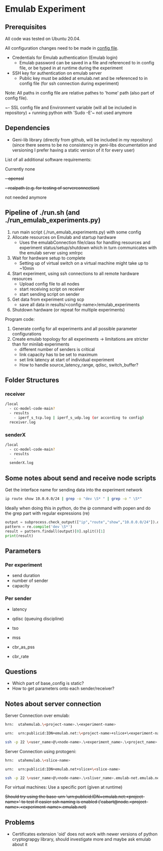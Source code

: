 # Emulab Experiment

## Prerequisites

All code was tested on Ubuntu 20.04.

All configuration changes need to be made in [config file](../emulab_experiments/emulab_config.yaml).

- Credentials for Emulab authentication (Emulab login)
  - Emulab password can be saved in a file and referenced to in config file, or be typed in at runtime during the experiment
- SSH key for authentication on emulab server
  - Public key must be added at emulab.net and be referenced to in config file (for ssh connection during experiment)

Note: All paths in config file are relative pathes to 'home' path (also part of config file).

~- SSL config file and Environment variable (will all be included in repository) + running python with 'Sudo -E'~ not used anymore

## Dependencies

- Geni-lib library (directly from github, will be included in my repository) (since there seems to be no consistency in geni-libs documentation and versioning I prefer having a static version of it for every user)

List of all additional software requirements:

Currently none

~~- openssl~~

~~- realpath (e.g. for testing of serverconnection)~~

not needed anymore

## Pipeline of ./run.sh (and ./run_emulab_experiments.py)

1. run main script (./run_emulab_experiments.py) with some config
2. Allocate resources on Emulab and startup hardware
    - Uses the emulabConnection file/class for handling resources and experiment status/setup/shutdown which in turn communicates with the emulab server using xmlrpc
3. Wait for hardware setup to complete
    - Setting up of virtual switch on a virtual machine might take up to ~10min
4. Start experiment, using ssh connections to all remote hardware resources
    - Upload config file to all nodes
    - start receiving script on receiver
    - start sending script on sender
5. Get data from experiment using scp
    - save all data in results/\<config-name\>/emulab_experiments
6. Shutdown hardware (or repeat for multiple experiments)

Program code:

1. Generate config for all experiments and all possible parameter configurations
2. Create emulab topology for all experiments -> limitations are stricter than for minilab experiments
    - different number of senders is critical
    - link capacity has to be set to maximum
    - set link latency at start of individual experiment
    - How to handle source_latency_range, qdisc, switch_buffer?

## Folder Structures

### receiver

~~~bash
/local
  - cc-model-code-main?
  - results
    - iperf_s_tcp.log | iperf_s_udp.log (or according to config)
  receiver.log
~~~

### senderX

~~~bash
/local
  - cc-model-code-main?
  - results
    - 
  senderX.log
~~~

## Some notes about send and receive node scripts

Get the interface name for sending data into the experiment network

~~~bash
ip route show 10.0.0.0/24 | grep -o "dev \S* " | grep -o " \S*"
~~~

Ideally when doing this in python, do the _ip_ command with popen and do the grep part with regular expressions (re)

~~~python
output = subprocess.check_output(["ip","route","show","10.0.0.0/24"]).decode("utf-8")
pattern = re.compile('dev \S*')
result = pattern.findall(output)[0].split()[1]
print(result)
~~~

## Parameters

### Per experiment

- send duration
- number of sender
- capacity

### Per sender

- latency
- qdisc (queuing discipline)
- tso

- mss
- cbr_as_pss
- cbr_rate

## Questions

- Which part of base_config is static?
- How to get parameters onto each sender/receiver?

## Notes about server connection

Server Connection over emulab:

~~~bash
hrn:  utahemulab.\<project-name>.\<experiment-name>

urn:  urn:publicid:IDN+emulab.net:\<project-name>+slice+\<experiment-name>

ssh -p 22 \<user_name>@\<node-name>.\<experiment_name>.\<project_name>.emulab.net
~~~

Server Connection using protogeni:

~~~bash
hrn:  utahemulab.\<slice-name>

urn:  urn:publicid:IDN+emulab.net+slice+\<slice-name>

ssh -p 22 \<user_name>@\<node-name>.\<sliver_name>.emulab-net.emulab.net
~~~

For virtual machines: Use a specific port (given at runtime)

~~Should try using the base-urn 'urn:publicid:IDN+emulab.net:\<project-name>' to test if easier ssh naming is enabled ('cabart@node.\<project-name>.\<experiment-name>.emulab.net)~~

## Problems

- Certificates extension 'oid' does not work with newer versions of python cryptograpgy library, should investigate more and maybe ask emulab about it
